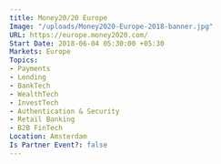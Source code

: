 ```yaml
---
title: Money20/20 Europe
Image: "/uploads/Money2020-Europe-2018-banner.jpg"
URL: https://europe.money2020.com/
Start Date: 2018-06-04 05:30:00 +05:30
Markets: Europe
Topics:
- Payments
- Lending
- BankTech
- WealthTech
- InvestTech
- Authentication & Security
- Retail Banking
- B2B FinTech
Location: Amsterdam
Is Partner Event?: false
---
```


